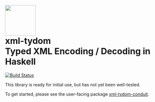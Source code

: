 # <img src="https://rawgit.com/lancelet/xml-tydom/master/xml-tydom-logo.svg" width="100"/><br/>xml-tydom<br/>Typed XML Encoding / Decoding in Haskell

[![Build Status](https://travis-ci.org/lancelet/xml-tydom.svg?branch=master
               )](https://travis-ci.org/lancelet/xml-tydom)

This library is ready for initial use, but has not yet been well-tested.

To get started, please see the user-facing package
[xml-tydom-conduit](xml-tydom-conduit).
